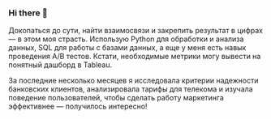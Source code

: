 ### Hi there 👋

Докопаться до сути, найти взаимосвязи и закрепить результат в цифрах — в этом моя страсть. 
Использую Python для обработки и анализа данных, SQL для работы с базами данных, а еще у меня есть навык проведения A/B тестов. Кстати, необходимые метрики могу вывести на понятный дашборд в Tableau. 

За последние несколько месяцев я исследовала критерии надежности банковских клиентов, анализировала тарифы для телекома и изучала поведение пользователей, чтобы сделать работу маркетинга эффективнее — получилось интересно! 
